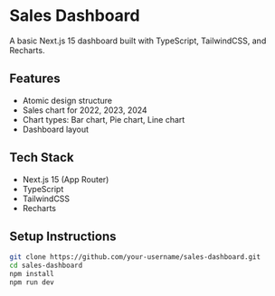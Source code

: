 # Sales Dashboard

A basic Next.js 15 dashboard built with TypeScript, TailwindCSS, and Recharts.

## Features

- Atomic design structure
- Sales chart for 2022, 2023, 2024
- Chart types: Bar chart, Pie chart, Line chart
- Dashboard layout

## Tech Stack

- Next.js 15 (App Router)
- TypeScript
- TailwindCSS
- Recharts

## Setup Instructions

```bash
git clone https://github.com/your-username/sales-dashboard.git
cd sales-dashboard
npm install
npm run dev
